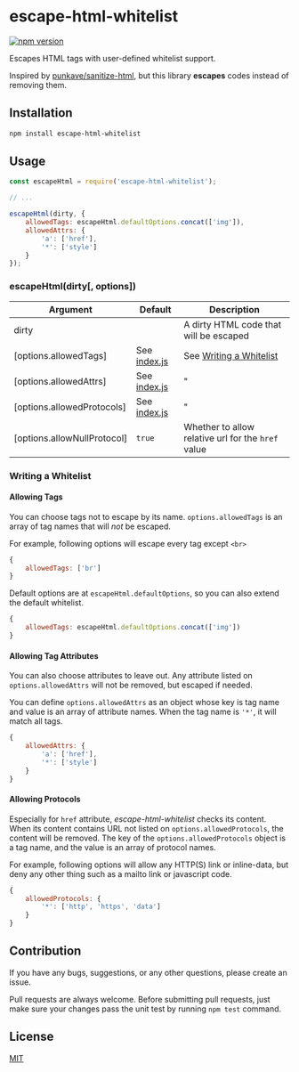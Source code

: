 # escape-html-whitelist

[![npm version](https://badge.fury.io/js/escape-html-whitelist.svg)](https://badge.fury.io/js/escape-html-whitelist)

Escapes HTML tags with user-defined whitelist support.

Inspired by [punkave/sanitize-html](https://github.com/punkave/sanitize-html),
but this library **escapes** codes instead of removing them.

## Installation

```bash
npm install escape-html-whitelist
```

## Usage

```javascript
const escapeHtml = require('escape-html-whitelist');

// ...

escapeHtml(dirty, {
    allowedTags: escapeHtml.defaultOptions.concat(['img']),
    allowedAttrs: {
        'a': ['href'],
        '*': ['style']
    }
});
```

### escapeHtml(dirty[, options])

 Argument                    | Default                      | Description
-----------------------------|------------------------------|-------------
 dirty                       |                              | A dirty HTML code that will be escaped
 [options.allowedTags]       | See [index.js](index.js#L7)  | See [Writing a Whitelist](#writing-a-whitelist)
 [options.allowedAttrs]      | See [index.js](index.js#L18) | "
 [options.allowedProtocols]  | See [index.js](index.js#L21) | "
 [options.allowNullProtocol] | `true`                       | Whether to allow relative url for the `href` value

### Writing a Whitelist

#### Allowing Tags

You can choose tags not to escape by its name.
`options.allowedTags` is an array of tag names that will *not* be escaped.

For example, following options will escape every tag except `<br>`

```javascript
{
    allowedTags: ['br']
}
```

Default options are at `escapeHtml.defaultOptions`, so you can also extend the default whitelist.

```javascript
{
    allowedTags: escapeHtml.defaultOptions.concat(['img'])
}
```

#### Allowing Tag Attributes

You can also choose attributes to leave out.
Any attribute listed on `options.allowedAttrs` will not be removed, but escaped if needed.

You can define `options.allowedAttrs` as an object whose key is tag name and value is an array of attribute names.
When the tag name is `'*'`, it will match all tags.

```javascript
{
    allowedAttrs: {
        'a': ['href'],
        '*': ['style']
    }
}
```

#### Allowing Protocols

Especially for `href` attribute, *escape-html-whitelist* checks its content.
When its content contains URL not listed on `options.allowedProtocols`, the content will be removed.
The key of the `options.allowedProtocols` object is a tag name, and the value is an array of protocol names.

For example, following options will allow any HTTP(S) link or inline-data,
but deny any other thing such as a mailto link or javascript code.

```javascript
{
    allowedProtocols: {
        '*': ['http', 'https', 'data']
    }
}
```

## Contribution

If you have any bugs, suggestions, or any other questions, please create an issue.

Pull requests are always welcome. Before submitting pull requests, just make sure your changes pass the unit test by running `npm test` command.

## License

[MIT](/LICENSE)